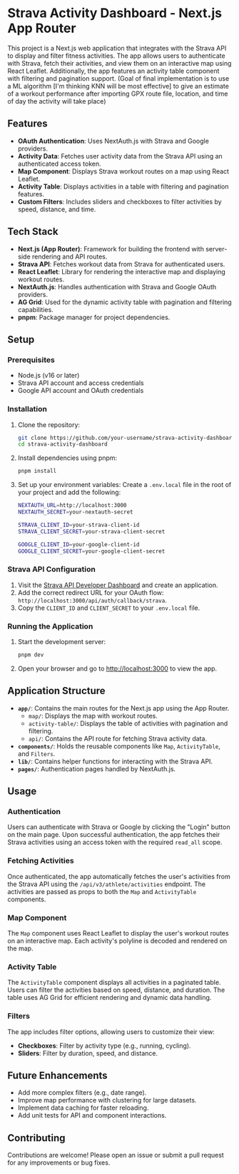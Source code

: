 # Strava Activity Dashboard - Next.js App Router

This project is a Next.js web application that integrates with the Strava API to display and filter fitness activities. The app allows users to authenticate with Strava, fetch their activities, and view them on an interactive map using React Leaflet. Additionally, the app features an activity table component with filtering and pagination support. (Goal of final implementation is to use a ML algorithm [I'm thinking KNN will be most effective] to give an estimate of a workout performance after importing GPX route file, location, and time of day the activity will take place)

## Features

- **OAuth Authentication**: Uses NextAuth.js with Strava and Google providers.
- **Activity Data**: Fetches user activity data from the Strava API using an authenticated access token.
- **Map Component**: Displays Strava workout routes on a map using React Leaflet.
- **Activity Table**: Displays activities in a table with filtering and pagination features.
- **Custom Filters**: Includes sliders and checkboxes to filter activities by speed, distance, and time.

## Tech Stack

- **Next.js (App Router)**: Framework for building the frontend with server-side rendering and API routes.
- **Strava API**: Fetches workout data from Strava for authenticated users.
- **React Leaflet**: Library for rendering the interactive map and displaying workout routes.
- **NextAuth.js**: Handles authentication with Strava and Google OAuth providers.
- **AG Grid**: Used for the dynamic activity table with pagination and filtering capabilities.
- **pnpm**: Package manager for project dependencies.

## Setup

### Prerequisites

- Node.js (v16 or later)
- Strava API account and access credentials
- Google API account and OAuth credentials

### Installation

1. Clone the repository:
   ```bash
   git clone https://github.com/your-username/strava-activity-dashboard.git
   cd strava-activity-dashboard
   ```

2. Install dependencies using pnpm:
   ```bash
   pnpm install
   ```

3. Set up your environment variables:
   Create a `.env.local` file in the root of your project and add the following:

   ```bash
   NEXTAUTH_URL=http://localhost:3000
   NEXTAUTH_SECRET=your-nextauth-secret

   STRAVA_CLIENT_ID=your-strava-client-id
   STRAVA_CLIENT_SECRET=your-strava-client-secret

   GOOGLE_CLIENT_ID=your-google-client-id
   GOOGLE_CLIENT_SECRET=your-google-client-secret
   ```

### Strava API Configuration

1. Visit the [Strava API Developer Dashboard](https://www.strava.com/settings/api) and create an application.
2. Add the correct redirect URL for your OAuth flow: `http://localhost:3000/api/auth/callback/strava`.
3. Copy the `CLIENT_ID` and `CLIENT_SECRET` to your `.env.local` file.

### Running the Application

1. Start the development server:
   ```bash
   pnpm dev
   ```

2. Open your browser and go to [http://localhost:3000](http://localhost:3000) to view the app.

## Application Structure

- **`app/`**: Contains the main routes for the Next.js app using the App Router.
  - `map/`: Displays the map with workout routes.
  - `activity-table/`: Displays the table of activities with pagination and filtering.
  - `api/`: Contains the API route for fetching Strava activity data.
- **`components/`**: Holds the reusable components like `Map`, `ActivityTable`, and `Filters`.
- **`lib/`**: Contains helper functions for interacting with the Strava API.
- **`pages/`**: Authentication pages handled by NextAuth.js.

## Usage

### Authentication

Users can authenticate with Strava or Google by clicking the "Login" button on the main page. Upon successful authentication, the app fetches their Strava activities using an access token with the required `read_all` scope.

### Fetching Activities

Once authenticated, the app automatically fetches the user's activities from the Strava API using the `/api/v3/athlete/activities` endpoint. The activities are passed as props to both the `Map` and `ActivityTable` components.

### Map Component

The `Map` component uses React Leaflet to display the user's workout routes on an interactive map. Each activity's polyline is decoded and rendered on the map.

### Activity Table

The `ActivityTable` component displays all activities in a paginated table. Users can filter the activities based on speed, distance, and duration. The table uses AG Grid for efficient rendering and dynamic data handling.

### Filters

The app includes filter options, allowing users to customize their view:
- **Checkboxes**: Filter by activity type (e.g., running, cycling).
- **Sliders**: Filter by duration, speed, and distance.

## Future Enhancements

- Add more complex filters (e.g., date range).
- Improve map performance with clustering for large datasets.
- Implement data caching for faster reloading.
- Add unit tests for API and component interactions.

## Contributing

Contributions are welcome! Please open an issue or submit a pull request for any improvements or bug fixes.

